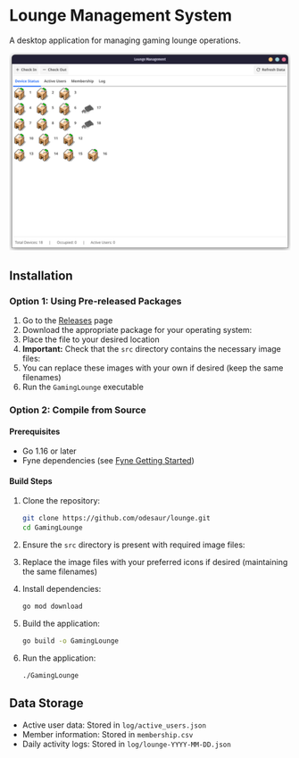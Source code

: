 # Lounge Management System

A desktop application for managing gaming lounge operations.

![demo](./src/demo.png) 

## Installation

### Option 1: Using Pre-released Packages

1. Go to the [Releases](https://github.com/odesaur/lounge/releases) page
2. Download the appropriate package for your operating system:
3. Place the file to your desired location
4. **Important:** Check that the `src` directory contains the necessary image files:
5. You can replace these images with your own if desired (keep the same filenames)
6. Run the `GamingLounge` executable

### Option 2: Compile from Source

#### Prerequisites

- Go 1.16 or later
- Fyne dependencies (see [Fyne Getting Started](https://developer.fyne.io/started/))

#### Build Steps

1. Clone the repository:
   ```bash
   git clone https://github.com/odesaur/lounge.git
   cd GamingLounge
   ```
2. Ensure the `src` directory is present with required image files:
3. Replace the image files with your preferred icons if desired (maintaining the same filenames)

4. Install dependencies:
   ```bash
   go mod download
   ```

5. Build the application:
   ```bash
   go build -o GamingLounge
   ```

6. Run the application:
   ```bash
   ./GamingLounge
   ```

## Data Storage

- Active user data: Stored in `log/active_users.json`
- Member information: Stored in `membership.csv`
- Daily activity logs: Stored in `log/lounge-YYYY-MM-DD.json`
